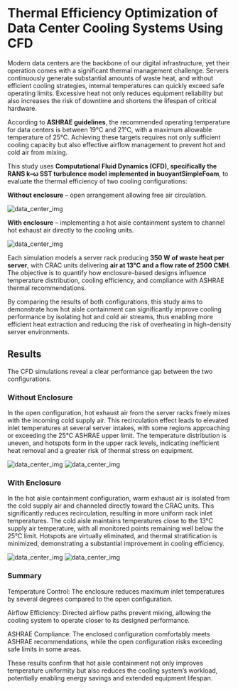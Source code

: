# Thermal Efficiency Optimization of Data Center Cooling Systems Using CFD

Modern data centers are the backbone of our digital infrastructure, yet their operation comes with a significant thermal management challenge. Servers continuously generate substantial amounts of waste heat, and without efficient cooling strategies, internal temperatures can quickly exceed safe operating limits. Excessive heat not only reduces equipment reliability but also increases the risk of downtime and shortens the lifespan of critical hardware.

According to **ASHRAE guidelines**, the recommended operating temperature for data centers is between 19°C and 21°C, with a maximum allowable temperature of 25°C. Achieving these targets requires not only sufficient cooling capacity but also effective airflow management to prevent hot and cold air from mixing.

This study uses **Computational Fluid Dynamics (CFD), specifically the RANS k–ω SST turbulence model implemented in buoyantSimpleFoam**, to evaluate the thermal efficiency of two cooling configurations:

**Without enclosure** – open arrangement allowing free air circulation.

![data_center_img](/projects_media/data_center_cooling/data_center_no_enclosure.png)

**With enclosure** – implementing a hot aisle containment system to channel hot exhaust air directly to the cooling units.

![data_center_img](/projects_media/data_center_cooling/data_center_enclosure.png)

Each simulation models a server rack producing **350 W of waste heat per server**, with CRAC units delivering **air at 13°C and a flow rate of 2500 CMH**. The objective is to quantify how enclosure-based designs influence temperature distribution, cooling efficiency, and compliance with ASHRAE thermal recommendations.

By comparing the results of both configurations, this study aims to demonstrate how hot aisle containment can significantly improve cooling performance by isolating hot and cold air streams, thus enabling more efficient heat extraction and reducing the risk of overheating in high-density server environments.

## Results

The CFD simulations reveal a clear performance gap between the two configurations.

### Without Enclosure

In the open configuration, hot exhaust air from the server racks freely mixes with the incoming cold supply air. This recirculation effect leads to elevated inlet temperatures at several server intakes, with some regions approaching or exceeding the 25°C ASHRAE upper limit. The temperature distribution is uneven, and hotspots form in the upper rack levels, indicating inefficient heat removal and a greater risk of thermal stress on equipment.

![data_center_img](/projects_media/data_center_cooling/data_center_result_no_enclosure_1.png)
![data_center_img](/projects_media/data_center_cooling/data_center_result_no_enclosure_2.png)

### With Enclosure

In the hot aisle containment configuration, warm exhaust air is isolated from the cold supply air and channeled directly toward the CRAC units. This significantly reduces recirculation, resulting in more uniform rack inlet temperatures. The cold aisle maintains temperatures close to the 13°C supply air temperature, with all monitored points remaining well below the 25°C limit. Hotspots are virtually eliminated, and thermal stratification is minimized, demonstrating a substantial improvement in cooling efficiency.

![data_center_img](/projects_media/data_center_cooling/data_center_result_enclosure_1.png)
![data_center_img](/projects_media/data_center_cooling/data_center_result_enclosure_2.png)

### Summary

Temperature Control: The enclosure reduces maximum inlet temperatures by several degrees compared to the open configuration.

Airflow Efficiency: Directed airflow paths prevent mixing, allowing the cooling system to operate closer to its designed performance.

ASHRAE Compliance: The enclosed configuration comfortably meets ASHRAE recommendations, while the open configuration risks exceeding safe limits in some areas.

These results confirm that hot aisle containment not only improves temperature uniformity but also reduces the cooling system’s workload, potentially enabling energy savings and extended equipment lifespan.